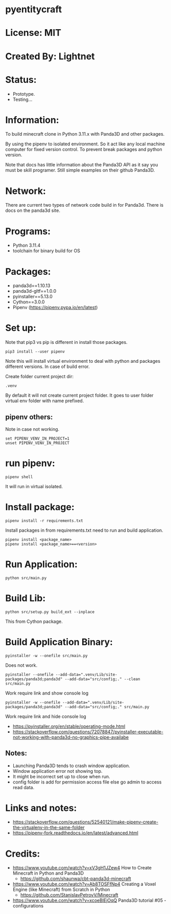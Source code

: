 # pyentitycraft

# License: MIT

# Created By: Lightnet

# Status:
 * Prototype.
 * Testing...

# Information:
  To build minecraft clone in Python 3.11.x with Panda3D and other packages.
  
  By using the pipenv to isolated environment. So it act like any local machine computer for fixed version control. To prevent break packages and python version.

  Note that docs has little information about the Panda3D API as it say you must be skill programer. Still simple examples on their github Panda3D.

# Network:
  There are current two types of network code build in for Panda3d. There is docs on the panda3d site.

# Programs:
 * Python 3.11.4
 * toolchain for binary build for OS
 
# Packages:
 * panda3d==1.10.13
 * panda3d-gltf==1.0.0
 * pyinstaller==5.13.0
 * Cython==3.0.0
 * Pipenv (https://pipenv.pypa.io/en/latest)
 
# Set up:

Note that pip3 vs pip is different in install those packages.

```
pip3 install --user pipenv
```
Note this will install virtual environment to deal with python and packages different versions. In case of build error.

Create folder current project dir:
```
.venv
```
By default it will not create current project folder. It goes to user folder virtual env folder with name prefixed.

## pipenv others:
  Note in case not working.
```
set PIPENV_VENV_IN_PROJECT=1
unset PIPENV_VENV_IN_PROJECT
```
# run pipenv:
```
pipenv shell
```
It will run in virtual isolated.

# Install package:
```
pipenv install -r requirements.txt
```
Install packages in from requirements.txt need to run and build application.

```
pipenv install <package_name>
pipenv install <package_name>==<version>
```

# Run Application:
```
python src/main.py
```

# Build Lib:
```
python src/setup.py build_ext --inplace
```
This from Cython package.

# Build Application Binary:
```
pyinstaller -w --onefile src/main.py
```
  Does not work.
```
pyinstaller --onefile --add-data=".venv/Lib/site-packages/panda3d;panda3d" --add-data="src/config;." --clean src/main.py
```
  Work require link and show console log
```
pyinstaller -w --onefile --add-data=".venv/Lib/site-packages/panda3d;panda3d" --add-data="src/config;." src/main.py
```
  Work require link and hide console log

  


 * https://pyinstaller.org/en/stable/operating-mode.html
 * https://stackoverflow.com/questions/72078847/pyinstaller-executable-not-working-with-panda3d-no-graphics-pipe-availabe

## Notes:
 * Launching Panda3D tends to crash window application.
 * Window application error not showing top.
 * It might be incorrect set up to close when run.
 * config folder is add for permission access file else go admin to access read data.

# Links and notes:
 * https://stackoverflow.com/questions/52540121/make-pipenv-create-the-virtualenv-in-the-same-folder
 * https://pipenv-fork.readthedocs.io/en/latest/advanced.html

# Credits:
 * https://www.youtube.com/watch?v=xV3gH1JZew4  How to Create Minecraft in Python and Panda3D
    * https://github.com/shaunwa/cbt-panda3d-minecraft
 * https://www.youtube.com/watch?v=Ab8TOSFfNp4  Creating a Voxel Engine (like Minecraft) from Scratch in Python
    * https://github.com/StanislavPetrovV/Minecraft
 * https://www.youtube.com/watch?v=xcoeBlEjOqQ Panda3D tutorial #05 - configurations


 